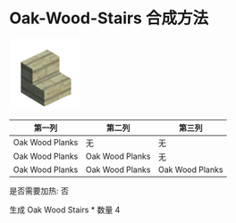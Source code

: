 # Oak-Wood-Stairs 合成方法

![Icon](98e0d8cd26a0ddf4bb5109849f5c0926.png)

|第一列|第二列|第三列|
|----|-----|-----|
|Oak Wood Planks|无|无|
|Oak Wood Planks|Oak Wood Planks|无|
|Oak Wood Planks|Oak Wood Planks|Oak Wood Planks|

是否需要加热: 否

生成 Oak Wood Stairs \* 数量 4
<br/> <br/> <br/> 

